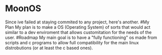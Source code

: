 # MoonOS
Since ive failed at staying commited to any project, here's another.
#My Plan
My plan is to make a OS (Operating System) of sorts that would act similar to a dev enviroment that allows customitation for the needs of the user.
#Roadmap
My main goal is to have a "fully functioning" os made from scripts and c programs to allow full compatibility for the main linux distrobutions (or at least the c based ones).
